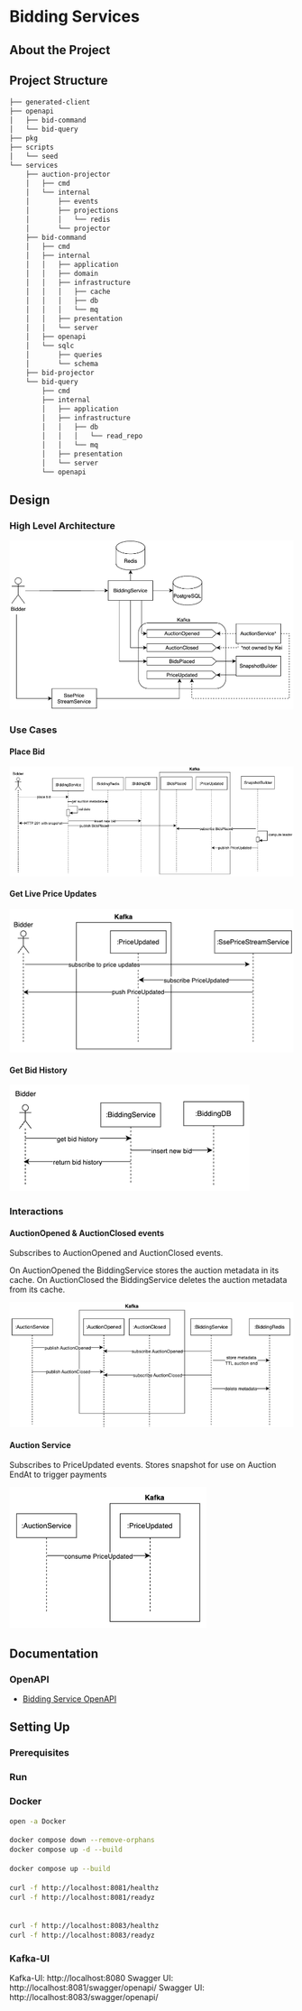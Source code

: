 # Bidding Services

## About the Project

## Project Structure
```
├── generated-client
├── openapi
│   ├── bid-command
│   └── bid-query
├── pkg
├── scripts
│   └── seed
└── services
    ├── auction-projector
    │   ├── cmd
    │   └── internal
    │       ├── events
    │       ├── projections
    │       │   └── redis
    │       └── projector
    ├── bid-command
    │   ├── cmd
    │   ├── internal
    │   │   ├── application
    │   │   ├── domain
    │   │   ├── infrastructure
    │   │   │   ├── cache
    │   │   │   ├── db
    │   │   │   └── mq
    │   │   ├── presentation
    │   │   └── server
    │   ├── openapi
    │   └── sqlc
    │       ├── queries
    │       └── schema
    ├── bid-projector
    └── bid-query
        ├── cmd
        ├── internal
        │   ├── application
        │   ├── infrastructure
        │   │   ├── db
        │   │   │   └── read_repo
        │   │   └── mq
        │   ├── presentation
        │   └── server
        └── openapi
```
## Design

### High Level Architecture
![img.png](assets/readme/high-level-architecture.png)

### Use Cases

#### Place Bid

![img.png](assets/readme/place-bid-use-case.png)

#### Get Live Price Updates
![img.png](assets/readme/get-live-price-updates-use-case.png)

#### Get Bid History

![img.png](assets/readme/get-bid-history-simple-use-case.png)

### Interactions

#### AuctionOpened & AuctionClosed events
Subscribes to AuctionOpened and AuctionClosed events. 

On AuctionOpened the BiddingService stores the auction metadata in its cache. On AuctionClosed the BiddingService deletes the auction metadata from its cache.

![auctionopened-auctionclosed.png](assets/readme/auctionopened-auctionclosed.png)

#### Auction Service

Subscribes to PriceUpdated events. Stores snapshot for use on Auction EndAt to trigger payments

![auctionservice-priceupdated.png](assets/readme/auctionservice-priceupdated.png)

## Documentation

### OpenAPI
- [Bidding Service OpenAPI](docs/openapi/bidding-service.yaml)

## Setting Up

### Prerequisites

### Run

### Docker

```bash
open -a Docker

docker compose down --remove-orphans 
docker compose up -d --build

docker compose up --build

curl -f http://localhost:8081/healthz
curl -f http://localhost:8081/readyz


curl -f http://localhost:8083/healthz
curl -f http://localhost:8083/readyz
```

### Kafka-UI

Kafka-UI: http://localhost:8080
Swagger UI: http://localhost:8081/swagger/openapi/
Swagger UI: http://localhost:8083/swagger/openapi/